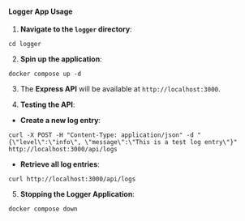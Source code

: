 #### Logger App Usage

1. **Navigate to the `logger` directory**:

```
cd logger
```

2. **Spin up the application**:

```
docker compose up -d
```

3. The **Express API** will be available at `http://localhost:3000`.

4. **Testing the API**:

- **Create a new log entry**:

```
curl -X POST -H "Content-Type: application/json" -d "{\"level\":\"info\", \"message\":\"This is a test log entry\"}" http://localhost:3000/api/logs
```

- **Retrieve all log entries**:

```
curl http://localhost:3000/api/logs
```

5. **Stopping the Logger Application**:

```
docker compose down
```